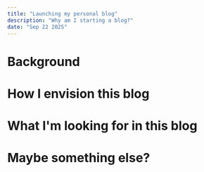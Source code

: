 ```yaml
---
title: "Launching my personal blog"
description: "Why am I starting a blog?" 
date: "Sep 22 2025"
---
```


# Background

# How I envision this blog

# What I'm looking for in this blog

# Maybe something else? 